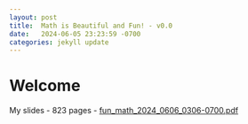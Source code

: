 ```yaml
---
layout: post
title:  Math is Beautiful and Fun! - v0.0
date:   2024-06-05 23:23:59 -0700
categories: jekyll update
---
```


# Welcome

My slides - 823 pages - [fun_math_2024_0606_0306-0700.pdf](/resource/slides/fun_math_2024_0606_0306-0700.pdf)
